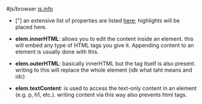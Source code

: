 #js/browser [js.info](https://javascript.info/basic-dom-node-properties)
- ["] an extensive list of properties are listed [here](https://www.w3schools.com/jsref/dom_obj_all.asp); highlights will be placed here.

- **elem.innerHTML**: allows you to edit the content inside an element. this will embed any type of HTML tags you give it. Appending content to an element is usually done with this.
- **elem.outerHTML**: basically innerHTML but the tag itself is also present. writing to this will replace the whole element (idk what taht means and idc)
- **elem.textContent**: is used to access the text-only content in an element (e.g. p, h1, etc.). writing content via this way also prevents html tags.
